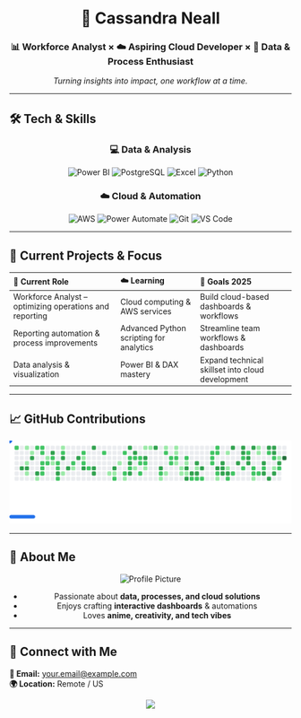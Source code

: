 <div align="center">

# 🌌 Cassandra Neall

### 📊 Workforce Analyst × ☁️ Aspiring Cloud Developer × 🎨 Data & Process Enthusiast

*Turning insights into impact, one workflow at a time.*

</div>

---

## 🛠️ Tech & Skills

<div align="center">

### 💻 Data & Analysis
![Power BI](https://img.shields.io/badge/Power%20BI-F2C811?style=for-the-badge&logo=microsoftpowerbi&logoColor=white)
![PostgreSQL](https://img.shields.io/badge/PostgreSQL-4169E1?style=for-the-badge&logo=postgresql&logoColor=white)
![Excel](https://img.shields.io/badge/Microsoft%20Excel-217346?style=for-the-badge&logo=microsoft-excel&logoColor=white)
![Python](https://img.shields.io/badge/Python-6E4BD6?style=for-the-badge&logo=python&logoColor=white)

### ☁️ Cloud & Automation
![AWS](https://img.shields.io/badge/AWS-7B4FD4?style=for-the-badge&logo=amazonaws&logoColor=white)
![Power Automate](https://img.shields.io/badge/Power%20Automate-9C78E2?style=for-the-badge&logo=microsoftpowerautomate&logoColor=white)
![Git](https://img.shields.io/badge/Git-F05032?style=for-the-badge&logo=git&logoColor=white)
![VS Code](https://img.shields.io/badge/VS%20Code-8A6FF2?style=for-the-badge&logo=visualstudiocode&logoColor=white)

</div>

---

## 🌟 Current Projects & Focus

<div align="center">

| 🔹 **Current Role** | ☁️ **Learning** | 🎯 **Goals 2025** |
|:---|:---|:---|
| Workforce Analyst – optimizing operations and reporting | Cloud computing & AWS services | Build cloud-based dashboards & workflows |
| Reporting automation & process improvements | Advanced Python scripting for analytics | Streamline team workflows & dashboards |
| Data analysis & visualization | Power BI & DAX mastery | Expand technical skillset into cloud development |

</div>

---

## 📈 GitHub Contributions

<div align="center">

<picture>
  <source media="(prefers-color-scheme: dark)" srcset="images/breakout-dark.svg" />
  <source media="(prefers-color-scheme: light)" srcset="images/breakout-light.svg" />
  <img alt="GitHub Contributions" src="images/breakout-light.svg" />
</picture>

</div>

---

## 🎨 About Me

<div align="center">

![Profile Picture](https://user-images.githubusercontent.com/placeholder-for-your-image-link)

- Passionate about **data, processes, and cloud solutions**
- Enjoys crafting **interactive dashboards** & automations
- Loves **anime, creativity, and tech vibes**  

</div>

---

## 💌 Connect with Me

**📧 Email:** [your.email@example.com](mailto:your.email@example.com)  
**🌍 Location:** Remote / US  

<div align="center">
  <img src="https://capsule-render.vercel.app/api?type=waving&color=gradient&customColorList=7,4,9&height=100&section=footer&text=Thanks%20for%20visiting!&fontSize=16&fontColor=fff&animation=twinkling"/>
</div>
